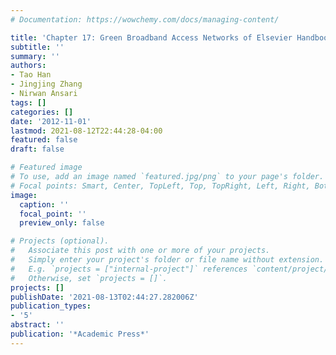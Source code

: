 ```yaml
---
# Documentation: https://wowchemy.com/docs/managing-content/

title: 'Chapter 17: Green Broadband Access Networks of Elsevier Handbook Green Information and Communication System'
subtitle: ''
summary: ''
authors:
- Tao Han
- Jingjing Zhang
- Nirwan Ansari
tags: []
categories: []
date: '2012-11-01'
lastmod: 2021-08-12T22:44:28-04:00
featured: false
draft: false

# Featured image
# To use, add an image named `featured.jpg/png` to your page's folder.
# Focal points: Smart, Center, TopLeft, Top, TopRight, Left, Right, BottomLeft, Bottom, BottomRight.
image:
  caption: ''
  focal_point: ''
  preview_only: false

# Projects (optional).
#   Associate this post with one or more of your projects.
#   Simply enter your project's folder or file name without extension.
#   E.g. `projects = ["internal-project"]` references `content/project/deep-learning/index.md`.
#   Otherwise, set `projects = []`.
projects: []
publishDate: '2021-08-13T02:44:27.282006Z'
publication_types:
- '5'
abstract: ''
publication: '*Academic Press*'
---
```

